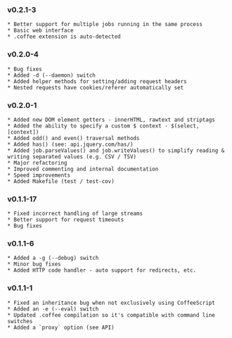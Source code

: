 ### v0.2.1-3
    * Better support for multiple jobs running in the same process
    * Basic web interface
    * .coffee extension is auto-detected

### v0.2.0-4
    * Bug fixes
    * Added -d (--daemon) switch
    * Added helper methods for setting/adding request headers
    * Nested requests have cookies/referer automatically set

### v0.2.0-1
    * Added new DOM element getters - innerHTML, rawtext and striptags
    * Added the ability to specify a custom $ context - $(select, [context])
    * Added odd() and even() traversal methods
    * Added has() (see: api.jquery.com/has/)
    * Added job.parseValues() and job.writeValues() to simplify reading & writing separated values (e.g. CSV / TSV)
    * Major refactoring
    * Improved commenting and internal documentation
    * Speed improvements
    * Added Makefile (test / test-cov)

### v0.1.1-17
    * Fixed incorrect handling of large streams
    * Better support for request timeouts
    * Bug fixes    

### v0.1.1-6
    * Added a -g (--debug) switch
    * Minor bug fixes
    * Added HTTP code handler - auto support for redirects, etc.    

### v0.1.1-1
    * Fixed an inheritance bug when not exclusively using CoffeeScript
    * Added an -e (--eval) switch
    * Updated .coffee compilation so it's compatible with command line switches
    * Added a `proxy` option (see API)